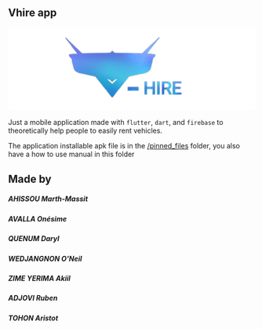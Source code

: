 ## Vhire app

![Vhireapp's main logo](assets/images/vhiremainlogo.png)

Just a mobile application made with `flutter`, `dart`, and `firebase` to theoretically help people to easily rent vehicles.

The application installable apk file is in the [/pinned_files](pinned_files) folder, you also have a how to use manual in this folder 

## Made by
##### AHISSOU Marth-Massit
##### AVALLA Onésime
##### QUENUM Daryl
##### WEDJANGNON O'Neil
##### ZIME YERIMA Akiil
##### ADJOVI Ruben
##### TOHON Aristot


